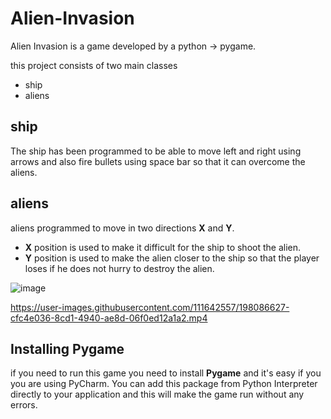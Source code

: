 # Alien-Invasion
Alien Invasion is a game developed by a python -> pygame.

this project consists of two main classes
- ship
- aliens

## ship
The ship has been programmed to be able to move left and right using arrows and also fire bullets using space bar so that it can overcome the aliens.

## aliens
aliens programmed to move in two directions **X** and **Y**.
- **X** position is used to make it difficult for the ship to shoot the alien.
- **Y** position is used to make the alien closer to the ship so that the player loses if he does not hurry to destroy the alien.

![image](https://user-images.githubusercontent.com/111642557/197077714-e76adb58-5978-4ab7-905e-81bcb00f5e7b.png)

https://user-images.githubusercontent.com/111642557/198086627-cfc4e036-8cd1-4940-ae8d-06f0ed12a1a2.mp4

## Installing Pygame
if you need to run this game you need to install **Pygame** and it's easy if you you are using PyCharm. You can add this package from Python Interpreter directly to your application and this will make the game run without any errors.

